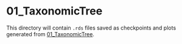 # 01_TaxonomicTree

This directory will contain `.rds` files saved as checkpoints and plots generated from [01_TaxonomicTree](../../scripts/analysis-combined/01_TaxonomicTree.R).